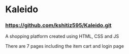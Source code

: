 # Kaleido
### https://github.com/kshitiz595/Kaleido.git
A shopping platform created using HTML, CSS and JS

There are 7 pages including the item cart and login page


